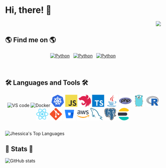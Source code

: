 <h1>Hi, there! 👋 </h1>

<img align="right" src="https://visitor-badge.laobi.icu/badge?page_id=jhessikanda.jhessikanda"/>

<br />

<h2> 🌎 Find me on 🌎 </h2>


<p align="center">
 <a href="https://linkedin.com/in/jhessikanda" target="_blank" rel="noopener noreferrer"> <img src="https://cdn.jsdelivr.net/npm/simple-icons@v3/icons/linkedin.svg" alt="Python" height="40" style="vertical-align:top; margin:4px"></a>
  <a href="https://instagram.com/jhessikanda" target="_blank" rel="noopener noreferrer"> <img src="https://cdn.jsdelivr.net/npm/simple-icons@v3/icons/instagram.svg" alt="Python" height="40" style="vertical-align:top; margin:4px"></a>
 <a href="mailto:jhessikanda@gmail.com"> <img src="https://cdn.jsdelivr.net/npm/simple-icons@v3/icons/gmail.svg" alt="Python" height="40" style="vertical-align:top; margin:4px"></a>
</p>

<br />

<h2>🛠 Languages and Tools 🛠</h2>
<p align="center">
  <!-- Vs Code -->
  <img src="https://img.icons8.com/fluent/48/000000/visual-studio-code-2019.png" alt="VS code" width="40" height="40"/>
  <!-- Docker -->
  <img src="https://img.icons8.com/fluency/48/000000/docker.png" alt="Docker" width="40" height="40"/>
  <!-- kubernetes -->
  <img src="https://raw.githubusercontent.com/devicons/devicon/master/icons/kubernetes/kubernetes-original.svg" alt="Kubernetes" width="40" height="40"/>
  <!-- JS -->
  <a href="https://github.com/search?q=user%3Ajhessikanda+language%3Ajavascript&type=Repositories" > 
  <img src="https://github.com/devicons/devicon/blob/master/icons/javascript/javascript-original.svg" alt="Javascript" width="40" height="40"/></a>
  <!-- NestJS -->
  <img src="https://raw.githubusercontent.com/devicons/devicon/master/icons/nestjs/nestjs-original.svg" alt="NestJS" width="40" height="40"/>
  <!-- TS -->
  <a href="https://github.com/search?q=user%3Ajhessikanda+language%3Atypescript&type=Repositories" > 
  <img src="https://raw.githubusercontent.com/devicons/devicon/master/icons/typescript/typescript-original.svg" alt="Typescript" width="40" height="40"/></a>
  <!-- Java -->
  <a href="https://github.com/search?q=user%3Ajhessikanda+language%3AJava&type=Repositories" > 
  <img src="https://raw.githubusercontent.com/devicons/devicon/master/icons/java/java-original.svg" alt="Java" width="40" height="40"/></a>
  <!-- PHP -->
  <img src="https://raw.githubusercontent.com/devicons/devicon/master/icons/php/php-original.svg" alt="PHP" width="40" height="40"/>
  <!-- Golang -->
  <a href="https://github.com/search?l=Go&q=user%3Ajhessikanda+language%3AGolang&type=Repositories" > 
  <img src="https://raw.githubusercontent.com/devicons/devicon/master/icons/go/go-original.svg" alt="Golang" width="40" height="40"/></a>
  <!-- R -->
  <a href="https://github.com/search?q=user%3Ajhessikanda+language%3AR&type=Repositories" > 
  <img src="https://raw.githubusercontent.com/devicons/devicon/master/icons/r/r-original.svg" alt="R" width="40" height="40"/></a>
  <!-- React -->
  <img src="https://raw.githubusercontent.com/devicons/devicon/master/icons/react/react-original.svg" alt="react" width="40" height="40"/>
  <!-- Git -->
  <img src="https://raw.githubusercontent.com/devicons/devicon/master/icons/git/git-original.svg" alt="Git" width="40" height="40"/>
  <!-- Bitbucket -->
  <img src="https://raw.githubusercontent.com/devicons/devicon/master/icons/bitbucket/bitbucket-original.svg" alt="Bitbucket" width="40" height="40"/>
  <!-- AWS -->
  <img src="https://raw.githubusercontent.com/devicons/devicon/master/icons/amazonwebservices/amazonwebservices-original-wordmark.svg" alt="AWS" width="40" height="40"/>
  <!-- MySQL -->
  <img src="https://raw.githubusercontent.com/devicons/devicon/master/icons/mysql/mysql-original.svg" alt="MySQL" width="40" height="40"/>
  <!-- PostgreSQL -->
  <img src="https://raw.githubusercontent.com/devicons/devicon/master/icons/postgresql/postgresql-original.svg" alt="AWS" width="40" height="40"/>
  <!-- Elasticsearch -->
  <img src="https://raw.githubusercontent.com/devicons/devicon/master/icons/elasticsearch/elasticsearch-original.svg" alt="Elasticsearch" width="40" height="40"/>
</p>

<br />

<img alt="Jhessica's Top Languages" src="https://github-readme-stats-jhessicas-projects.vercel.app/api/top-langs/?username=jhessikanda&theme=tokyonight&hide=CSS,HTML,Dockerfile&layout=compact"/>

<br />

<h2> 💫 Stats 💫 </h2>

![GitHub stats](https://github-readme-stats-jhessicas-projects.vercel.app/api?username=jhessikanda&show_icons=true&theme=tokyonight)




